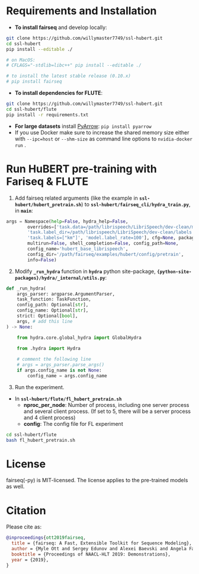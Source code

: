 # Requirements and Installation

* **To install fairseq** and develop locally:

``` bash
git clone https://github.com/willymaster7749/ssl-hubert.git
cd ssl-hubert
pip install --editable ./

# on MacOS:
# CFLAGS="-stdlib=libc++" pip install --editable ./

# to install the latest stable release (0.10.x)
# pip install fairseq
```

* **To install dependencies for FLUTE**:

``` bash
git clone https://github.com/willymaster7749/ssl-hubert.git
cd ssl-hubert/flute
pip install -r requirements.txt
```

* **For large datasets** install [PyArrow](https://arrow.apache.org/docs/python/install.html#using-pip): `pip install pyarrow`
* If you use Docker make sure to increase the shared memory size either with `--ipc=host` or `--shm-size`
 as command line options to `nvidia-docker run` .

# Run HuBERT pre-training with Fariseq & FLUTE

1. Add fairseq related arguments (like the example in **```ssl-hubert/hubert_pretrain.sh```**) to **```ssl-hubert/fairseq_cli/hydra_train.py```**, in **```main```**:
```python
args = Namespace(help=False, hydra_help=False, 
        overrides=['task.data=/path/librispeech/LibriSpeech/dev-clean/manifest', 
        'task.label_dir=/path/librispeech/LibriSpeech/dev-clean/labels', 
        'task.labels=["km"]', 'model.label_rate=100'], cfg=None, package=None, run=False, 
        multirun=False, shell_completion=False, config_path=None, 
        config_name='hubert_base_librispeech', 
        config_dir='/path/fairseq/examples/hubert/config/pretrain', 
        info=False)
```

2. Modify **```_run_hydra```** function in **```hydra```** python site-package, **```{python-site-packages}/hydra/_internal/utils.py```**: 

```python
def _run_hydra(
    args_parser: argparse.ArgumentParser,
    task_function: TaskFunction,
    config_path: Optional[str],
    config_name: Optional[str],
    strict: Optional[bool],
    args, # add this line
) -> None:

    from hydra.core.global_hydra import GlobalHydra

    from .hydra import Hydra
    
    # comment the following line
    # args = args_parser.parse_args()
    if args.config_name is not None:
        config_name = args.config_name
```

3. Run the experiment. 
- In **```ssl-hubert/flute/fl_hubert_pretrain.sh```**
    - **nproc_per_node**: Number of process, including one server process and several client process. (If set to 5, there will be a server process and 4 client process)
    - **config**: The config file for FL experiment

```bash
cd ssl-hubert/flute
bash fl_hubert_pretrain.sh
```

# License

fairseq(-py) is MIT-licensed.
The license applies to the pre-trained models as well.

# Citation

Please cite as:

``` bibtex
@inproceedings{ott2019fairseq,
  title = {fairseq: A Fast, Extensible Toolkit for Sequence Modeling},
  author = {Myle Ott and Sergey Edunov and Alexei Baevski and Angela Fan and Sam Gross and Nathan Ng and David Grangier and Michael Auli},
  booktitle = {Proceedings of NAACL-HLT 2019: Demonstrations},
  year = {2019},
}
```

